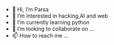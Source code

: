 - 👋 Hi, I’m Parsa
- 👀 I’m interested in hacking,AI and web
- 🌱 I’m currently learning python
- 💞️ I’m looking to collaborate on ...
- 📫 How to reach me ...

<!---
ghelichkhani1387/ghelichkhani1387 is a ✨ special ✨ repository because its `README.md` (this file) appears on your GitHub profile.
You can click the Preview link to take a look at your changes.
--->
